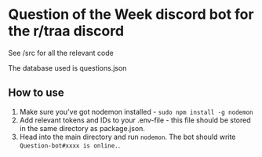 # Question of the Week discord bot for the r/traa discord
See /src for all the relevant code

The database used is questions.json


## How to use
1. Make sure you've got nodemon installed - `sudo npm install -g nodemon`
2. Add relevant tokens and IDs to your .env-file - this file should be stored in the same directory as package.json.
3. Head into the main directory and run `nodemon`. The bot should write `Question-bot#xxxx is online.`.
